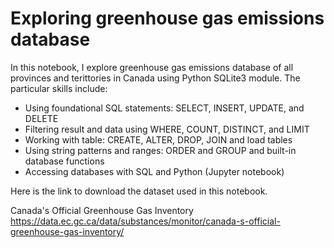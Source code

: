 # Exploring greenhouse gas emissions database

In this notebook, I explore greenhouse gas emissions database of all provinces and terittories in Canada using Python SQLite3 module. The particular skills include: 

- Using foundational SQL statements: SELECT, INSERT, UPDATE, and DELETE 
- Filtering result and data using WHERE, COUNT, DISTINCT, and LIMIT 
- Working with table: CREATE, ALTER, DROP, JOIN and load tables 
- Using string patterns and ranges: ORDER and GROUP and built-in database functions 
- Accessing databases with SQL and Python (Jupyter notebook) 

Here is the link to download the dataset used in this notebook.

Canada's Official Greenhouse Gas Inventory
https://data.ec.gc.ca/data/substances/monitor/canada-s-official-greenhouse-gas-inventory/

